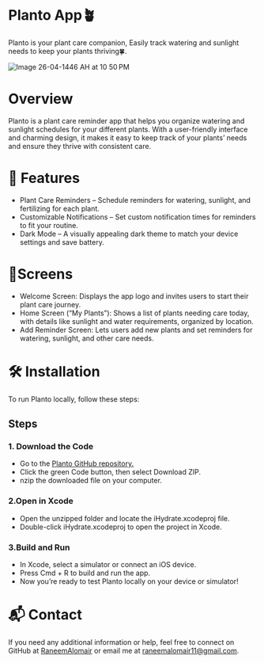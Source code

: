 # Planto App🪴
Planto is your plant care companion, Easily track watering and sunlight needs to keep your plants thriving🍀.

![Image 26-04-1446 AH at 10 50 PM](https://github.com/user-attachments/assets/200ea755-8040-41d1-b350-19d535712978)

# Overview
Planto is a plant care reminder app that helps you organize watering and sunlight schedules for your different plants. With a user-friendly interface and charming design, it makes it easy to keep track of your plants’ needs and ensure they thrive with consistent care.

# 🌟 Features
- Plant Care Reminders – Schedule reminders for watering, sunlight, and fertilizing for each plant.
- Customizable Notifications – Set custom notification times for reminders to fit your routine.
- Dark Mode – A visually appealing dark theme to match your device settings and save battery.
  
# 📱Screens
- Welcome Screen: Displays the app logo and invites users to start their plant care journey.
- Home Screen (“My Plants”): Shows a list of plants needing care today, with details like sunlight and water requirements, organized by location.
- Add Reminder Screen: Lets users add new plants and set reminders for watering, sunlight, and other care needs.

# 🛠️ Installation
To run Planto locally, follow these steps:

## Steps

### 1. Download the Code

- Go to the [Planto GitHub repository.](https://github.com/RaneemAlomair/plant.git)
- Click the green Code button, then select Download ZIP.
- nzip the downloaded file on your computer.

### 2.Open in Xcode
- Open the unzipped folder and locate the iHydrate.xcodeproj file.
- Double-click iHydrate.xcodeproj to open the project in Xcode.

### 3.Build and Run
- In Xcode, select a simulator or connect an iOS device.
- Press Cmd + R to build and run the app.
- Now you’re ready to test Planto locally on your device or simulator!

# 📬 Contact
If you need any additional information or help, feel free to connect on GitHub at [RaneemAlomair](https://github.com/RaneemAlomair) or email me at [raneemalomair11@gmail.com](raneemalomair11@gmail.com).
